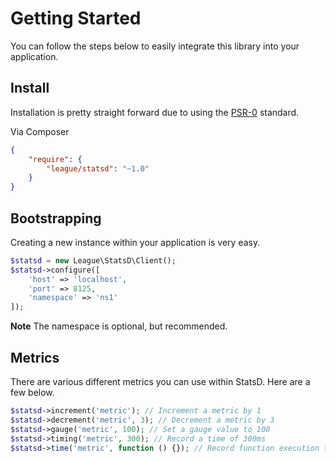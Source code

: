 # Getting Started

You can follow the steps below to easily integrate this library into your application.


## Install

Installation is pretty straight forward due to using the [PSR-0](https://github.com/php-fig/fig-standards/blob/master/accepted/PSR-0.md) standard.

Via Composer

```json
{
    "require": {
        "league/statsd": "~1.0"
    }
}
```


## Bootstrapping

Creating a new instance within your application is very easy.

```php
$statsd = new League\StatsD\Client();
$statsd->configure([
    'host' => 'localhost',
    'port' => 8125,
    'namespace' => 'ns1'
]);
```

**Note** The namespace is optional, but recommended.


## Metrics

There are various different metrics you can use within StatsD. Here are a few below.

```php
$statsd->increment('metric'); // Increment a metric by 1
$statsd->decrement('metric', 3); // Decrement a metric by 3
$statsd->gauge('metric', 100); // Set a gauge value to 100
$statsd->timing('metric', 300); // Record a time of 300ms
$statsd->time('metric', function () {}); // Record function execution time
```
